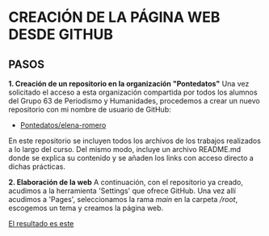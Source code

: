 # CREACIÓN DE LA PÁGINA WEB DESDE GITHUB

## PASOS
**1. Creación de un repositorio en la organización "Pontedatos"**
Una vez solicitado el acceso a esta organización compartida por todos los alumnos del Grupo 63 de Periodismo y Humanidades, procedemos a crear un nuevo repositorio con mi nombre de usuario de GitHub: 
- [Pontedatos/elena-romero](https://github.com/Pontedatos/elena-romero)

En este repositorio se incluyen todos los archivos de los trabajos realizados a lo largo del curso. Del mismo modo, incluye un archivo README.md donde se explica su contenido y se añaden los links con acceso directo a dichas prácticas. 

**2. Elaboración de la web**
A continuación, con el repositorio ya creado, acudimos a la herramienta 'Settings' que ofrece GitHub. Una vez allí acudimos a 'Pages', seleccionamos la rama *main* en la carpeta */root*, escogemos un tema y creamos la página web. 

[El resultado es este](https://pontedatos.github.io/elena-romero/) 
